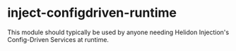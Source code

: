 # inject-configdriven-runtime

This module should typically be used by anyone needing Helidon Injection's Config-Driven Services at runtime.
